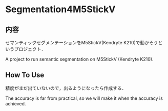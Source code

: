 # Segmentation4M5StickV  

## 内容

セマンティックセグメンテーションをM5StickV(Kendryte K210)で動かそうというプロジェクト．

A project to run semantic segmentation on M5StickV (Kendryte K210).

## How To Use

精度がまだ出ていないので，出るようになったら作成する．

The accuracy is far from practical, so we will make it when the accuracy is achieved.
